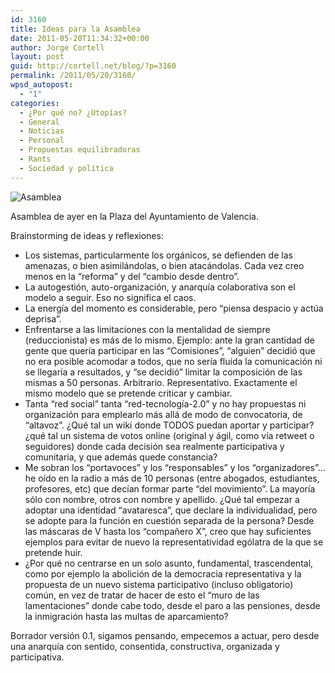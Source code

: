 ```yaml
---
id: 3160
title: Ideas para la Asamblea
date: 2011-05-20T11:34:32+00:00
author: Jorge Cortell
layout: post
guid: http://cortell.net/blog/?p=3160
permalink: /2011/05/20/3160/
wpsd_autopost:
  - "1"
categories:
  - ¿Por qué no? ¿Utopías?
  - General
  - Noticias
  - Personal
  - Propuestas equilibradoras
  - Rants
  - Sociedad y polí­tica
---
```

<img class="aligncenter" src="http://farm3.static.flickr.com/2658/5739078105_6668cd8929.jpg" alt="Asamblea" />

Asamblea de ayer en la Plaza del Ayuntamiento de Valencia.

Brainstorming de ideas y reflexiones:

  * Los sistemas, particularmente los orgánicos, se defienden de las amenazas, o bien asimilándolas, o bien atacándolas. Cada vez creo menos en la &#8220;reforma&#8221; y del &#8220;cambio desde dentro&#8221;.
  * La autogestión, auto-organización, y anarquía colaborativa son el modelo a seguir. Eso no significa el caos.
  * La energía del momento es considerable, pero &#8220;piensa despacio y actúa deprisa&#8221;.
  * Enfrentarse a las limitaciones con la mentalidad de siempre (reduccionista) es más de lo mismo. Ejemplo: ante la gran cantidad de gente que quería participar en las &#8220;Comisiones&#8221;, &#8220;alguien&#8221; decidió que no era posible acomodar a todos, que no sería fluída la comunicación ni se llegaría a resultados, y &#8220;se decidió&#8221; limitar la composición de las mismas a 50 personas. Arbitrario. Representativo. Exactamente el mismo modelo que se pretende criticar y cambiar.
  * Tanta &#8220;red social&#8221; tanta &#8220;red-tecnología-2.0&#8221; y no hay propuestas ni organización para emplearlo más allá de modo de convocatoria, de &#8220;altavoz&#8221;. ¿Qué tal un wiki donde TODOS puedan aportar y participar? ¿qué tal un sistema de votos online (original y ágil, como vía retweet o seguidores) donde cada decisión sea realmente participativa y comunitaria, y que además quede constancia?
  * Me sobran los &#8220;portavoces&#8221; y los &#8220;responsables&#8221; y los &#8220;organizadores&#8221;&#8230; he oído en la radio a más de 10 personas (entre abogados, estudiantes, profesores, etc) que decían formar parte &#8220;del movimiento&#8221;. La mayoría sólo con nombre, otros con nombre y apellido. ¿Qué tal empezar a adoptar una identidad &#8220;avataresca&#8221;, que declare la individualidad, pero se adopte para la función en cuestión separada de la persona? Desde las máscaras de V hasta los &#8220;compañero X&#8221;, creo que hay suficientes ejemplos para evitar de nuevo la representatividad ególatra de la que se pretende huir.
  * ¿Por qué no centrarse en un solo asunto, fundamental, trascendental, como por ejemplo la abolición de la democracia representativa y la propuesta de un nuevo sistema participativo (incluso obligatorio) común, en vez de tratar de hacer de esto el &#8220;muro de las lamentaciones&#8221; donde cabe todo, desde el paro a las pensiones, desde la inmigración hasta las multas de aparcamiento?

Borrador versión 0.1, sigamos pensando, empecemos a actuar, pero desde una anarquía con sentido, consentida, constructiva, organizada y participativa.
